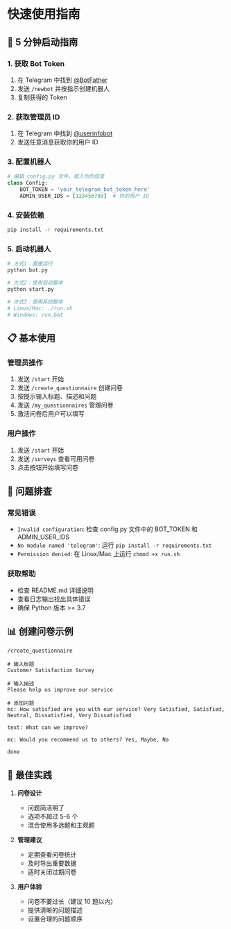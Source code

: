 # 快速使用指南

## 🚀 5 分钟启动指南

### 1. 获取 Bot Token
1. 在 Telegram 中找到 [@BotFather](https://t.me/BotFather)
2. 发送 `/newbot` 并按指示创建机器人
3. 复制获得的 Token

### 2. 获取管理员 ID
1. 在 Telegram 中找到 [@userinfobot](https://t.me/userinfobot)  
2. 发送任意消息获取你的用户 ID

### 3. 配置机器人
```python
# 编辑 config.py 文件，填入你的信息
class Config:
    BOT_TOKEN = 'your_telegram_bot_token_here'
    ADMIN_USER_IDS = [123456789]  # 你的用户 ID
```

### 4. 安装依赖
```bash
pip install -r requirements.txt
```

### 5. 启动机器人
```bash
# 方式1：直接运行
python bot.py

# 方式2：使用启动脚本
python start.py

# 方式3：使用系统脚本
# Linux/Mac: ./run.sh
# Windows: run.bat
```

## 📋 基本使用

### 管理员操作
1. 发送 `/start` 开始
2. 发送 `/create_questionnaire` 创建问卷
3. 按提示输入标题、描述和问题
4. 发送 `/my_questionnaires` 管理问卷
5. 激活问卷后用户可以填写

### 用户操作
1. 发送 `/start` 开始  
2. 发送 `/surveys` 查看可用问卷
3. 点击按钮开始填写问卷

## 🔧 问题排查

### 常见错误
- `Invalid configuration`: 检查 config.py 文件中的 BOT_TOKEN 和 ADMIN_USER_IDS
- `No module named 'telegram'`: 运行 `pip install -r requirements.txt`
- `Permission denied`: 在 Linux/Mac 上运行 `chmod +x run.sh`

### 获取帮助
- 检查 README.md 详细说明
- 查看日志输出找出具体错误
- 确保 Python 版本 >= 3.7

## 📊 创建问卷示例

```
/create_questionnaire

# 输入标题
Customer Satisfaction Survey

# 输入描述  
Please help us improve our service

# 添加问题
mc: How satisfied are you with our service? Very Satisfied, Satisfied, Neutral, Dissatisfied, Very Dissatisfied

text: What can we improve?

mc: Would you recommend us to others? Yes, Maybe, No

done
```

## 🎯 最佳实践

1. **问卷设计**
   - 问题简洁明了
   - 选项不超过 5-6 个
   - 混合使用多选题和主观题

2. **管理建议**
   - 定期查看问卷统计
   - 及时导出重要数据
   - 适时关闭过期问卷

3. **用户体验**
   - 问卷不要过长（建议 10 题以内）
   - 提供清晰的问题描述
   - 设置合理的问题顺序 